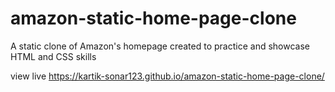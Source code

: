 # amazon-static-home-page-clone
A static clone of Amazon's homepage created to practice and showcase HTML and CSS skills

view live
https://kartik-sonar123.github.io/amazon-static-home-page-clone/
